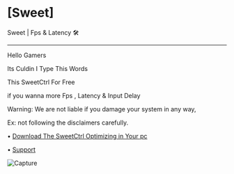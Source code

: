 # [Sweet]
Sweet | Fps &amp; Latency 🛠
---------------------------- -
Hello Gamers

Its Culdin I Type This Words 

This SweetCtrl For Free

if you wanna more Fps , Latency & Input Delay

Warning: 
We are not liable if you damage your system in any way,

Ex: not following the disclaimers carefully.

• [Download The SweetCtrl Optimizing in Your pc](https://github.com/Cudlin/SweetCtrl/releases/latest/download/SweetCtrl.bat)

• [Support](https://discord.gg/rYxw4Fxsrb)

![Capture](https://user-images.githubusercontent.com/104656809/183545915-059a152b-006e-4d61-a629-d7e72a491e84.PNG)
